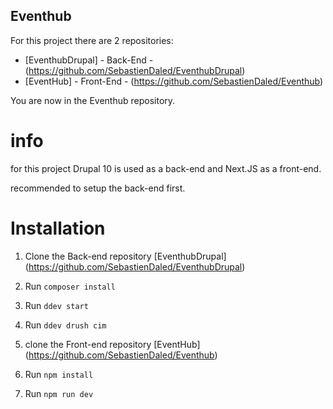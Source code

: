 ## Eventhub

For this project there are 2 repositories:
- [EventhubDrupal] - Back-End - (https://github.com/SebastienDaled/EventhubDrupal)
- [EventHub] - Front-End - (https://github.com/SebastienDaled/Eventhub)

You are now in the Eventhub repository.

# info
for this project Drupal 10 is used as a back-end and Next.JS as a front-end.

recommended to setup the back-end first.

# Installation
1. Clone the Back-end repository [EventhubDrupal] (https://github.com/SebastienDaled/EventhubDrupal)
2. Run `composer install`
3. Run `ddev start`
4. Run `ddev drush cim`

5. clone the Front-end repository [EventHub] (https://github.com/SebastienDaled/Eventhub)
6. Run `npm install`
7. Run `npm run dev`